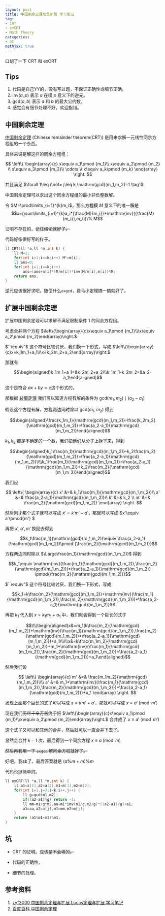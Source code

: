 ```yaml
---
layout: post
title: 中国剩余定理及其扩展 学习笔记
tag:
- CRT
- exCRT
- Math Theory
categories:
- OI
mathjax: true
---
```


口胡了一下 $\mathrm{CRT}$ 和 $\mathrm{exCRT}$

## Tips

1. 代码是自己YY的，没有写过题，不保证正确性或细节正确。
2. $\mathrm{inv}(a,p)$ 表示 $a$ 在模 $p$ 意义下的逆元。
3. $\mathrm{gcd}(a,b)$ 表示 $a$ 和 $b$ 的最大公约数。
4. 感觉会有细节处理不好，欢迎指错。

## 中国剩余定理

[中国剩余定理][1] $\mathrm{(Chinese\;remainder\;theorem(CRT))}$ 是用来求解一元线性同余方程组的一个东西。

具体来说是解这样的同余方程组：

$$
\left\{
\begin{array}{c}
x\equiv a_1\pmod {m_1}\\ 
x\equiv a_2\pmod {m_2} \\ 
x\equiv a_3\pmod {m_3}\\
\cdots \\
x\equiv a_k\pmod {m_k}
\end{array}
\right.
$$

并且满足 $\forall 1\leq i\not= j\leq k,\mathrm{gcd}(m_1,m_2)=1 \tag1$

中国剩余定理可以求出这个同余方程组的最小非负整数解。

令 $M=\prod\limits_{i=1}^{k}m_i$，那么方程模 $M$ 意义下的唯一解是 $$x=(\sum\limits_{i=1}^{k}a_i*{\frac{M}{m_i}}*\mathrm{inv}({\frac{M}{m_i}},m_i))\% M$$

证明不存在的，~~记住结论就好了。~~

代码好像很好写的样子。

```cpp
ll CRT(ll *a,ll *m,int k) {
    ll M=1;
    for(int i=1;i<=k;i++) M*=m[i];
    ll ans=0;
    for(int i=1;i<=k;i++)
        ans=(ans+a[i]*(M/m[i])*inv(M/m[i],m[i])%M;
    return ans;
}
```

逆元应该很好求吧，随便什么`exgcd`，费马小定理搞一搞就好了。

## 扩展中国剩余定理

扩展中国剩余定理可以求解不满足限制条件 $1$ 的同余方程组。

考虑合并两个方程 $\left\{\begin{array}{c}x\equiv a_1\pmod {m_1}\\\x\equiv a_2\pmod {m_2}\end{array}\right.$

$``\equiv"$ 这个符号比较讨厌，我们换一下形式，写成 $\left\{\begin{array}{c}x=k_1m_1+a_1\\\x=k_2m_2+a_2\end{array}\right.$

那就有

$$\begin{aligned}k_1m_1+a_1=&k_2m_2+a_2\\\k_1m_1-k_2m_2=&a_2-a_1\end{aligned}$$

这个是符合 $ax+by=c$这个形式的，

那根据 [裴蜀定理](https://baike.baidu.com/item/%E8%A3%B4%E8%9C%80%E5%AE%9A%E7%90%86/5186593?fr=aladdin) 我们可以知道方程有解的条件为 $\mathrm{gcd}(m_1,m_2)\mid (a_2-a_1)$

假设这个方程有解，方程两边同时除以 $\mathrm{gcd}(m_1,m_2)$ 得到

$$\begin{aligned}\frac{k_1m_1}{\mathrm{gcd}(m_1,m_2)}-\frac{k_2m_2}{\mathrm{gcd}(m_1,m_2)}=\frac{a_2-a_1}{\mathrm{gcd}(m_1,m_2)}\end{aligned}$$

$k_1,k_2$ 都是不确定的一个数，我们把他们从分子上拆下来，得到

$$\begin{aligned}k_1\frac{m_1}{\mathrm{gcd}(m_1,m_2)}-k_2\frac{m_2}{\mathrm{gcd}(m_1,m_2)}=\frac{a_2-a_1}{\mathrm{gcd}(m_1,m_2)}\\\\k_1\frac{m_1}{\mathrm{gcd}(m_1,m_2)}=\frac{a_2-a_1}{\mathrm{gcd}(m_1,m_2)}+k_2\frac{m_2}{\mathrm{gcd}(m_1,m_2)}\end{aligned}$$

我们设 

$$
\left\{
\begin{array}{c}
x' &=& k_1\frac{m_1}{\mathrm{gcd}(m_1,m_2)}\\
a' &=& \frac{a_2-a_1}{\mathrm{gcd}(m_1,m_2)}\\
k' &=& k_2 \\
m' &=& \frac{m_2}{\mathrm{gcd}(m_1,m_2)}
\end{array}
\right.
$$

然后刚才那个式子就可以写成 $x'=k'm'+a'$，那就可以写成 $x'\equiv a'\pmod{m'} $

再把 $x',a',m'$ 换回去得到

$$k_1\frac{m_1}{\mathrm{gcd}(m_1,m_2)}\equiv \frac{a_2-a_1}{\mathrm{gcd}(m_1,m_2)}\pmod {\frac{m_2}{\mathrm{gcd}(m_1,m_2)}}$$

方程两边同时除以 $\Large\frac{m_1}{\mathrm{gcd}(m_1,m_2)}$ 得到

$$k_1\equiv \mathrm{inv}(\frac{m_1}{\mathrm{gcd}(m_1,m_2)},\frac{m_2}{\mathrm{gcd}(m_1,m_2)})*\frac{a_2-a_1}{\mathrm{gcd}(m_1,m_2)} \pmod{\frac{m_2}{\mathrm{gcd}(m_1,m_2)}}$$

$``\equiv"$ 这个符号比较讨厌，我们换一下形式，写成

$$k_1=k\frac{m_2}{\mathrm{gcd}(m_1,m_2)}+\mathrm{inv}(\frac{m_1}{\mathrm{gcd}(m_1,m_2)},\frac{m_2}{\mathrm{gcd}(m_1,m_2)})*\frac{a_2-a_1}{\mathrm{gcd}(m_1,m_2)}$$

再把 $k_1$ 代入到 $x=k_1m_1+a_1$ 中，我们就会得到一个巨长的式子

$$\\\\\begin{aligned}x&=m_1(k\frac{m_2}{\mathrm{gcd}(m_1,m_2)}+\mathrm{inv}(\frac{m_1}{\mathrm{gcd}(m_1,m_2)},\frac{m_2}{\mathrm{gcd}(m_1,m_2)})*\frac{a_2-a_1}{\mathrm{gcd}(m_1,m_2)})+a_1\\\\\\x&=k\frac{m_1m_2}{\mathrm{gcd}(m_1,m_2)}+m_1*\mathrm{inv}(\frac{m_1}{\mathrm{gcd}(m_1,m_2)},\frac{m_2}{\mathrm{gcd}(m_1,m_2)})*\frac{a_2-a_1}{\mathrm{gcd}(m_1,m_2)})+a_1\end{aligned}$$

然后我们设

$$
\left\{
\begin{array}{c}
m' &=& \frac{m_1m_2}{\mathrm{gcd}(m_1,m_2)}\\\\
a' &=& m_1*\mathrm{inv}(\frac{m_1}{\mathrm{gcd}(m_1,m_2)},\frac{m_2}{\mathrm{gcd}(m_1,m_2)})*\frac{a_2-a_1}{\mathrm{gcd}(m_1,m_2)})+a_1
\end{array}
\right.
$$

发现上面那个巨长的式子可以写成 $x=km'+a'$，那就可以写成 $x\equiv a'\pmod{m'}$

现在我们~~历尽千辛万苦~~终于把 $\left\{\begin{array}{c}x\equiv a_1\pmod {m_1}\\\x\equiv a_2\pmod {m_2}\end{array}\right.$ 合并成了 $x\equiv a'\pmod{m'}$

这个式子又可以和其他的合并，然后就可以一直合并下去了。

显然会合并 $k-1$ 次，最后得到一个同余方程 $x\equiv a\pmod m$

~~然后再套用一下 `exgcd` 解同余方程就好了。~~

好吧，我sb了。最后答案就是 $(a\%m+m)\%m$

代码也挺简单的。

```cpp
ll exCRT(ll *a,ll *m,int k) {
    ll a1=a[1],a2=a[2],m1=m[1],m2=m[2];
    for(int i=1,j=3;i<k;i++,j++) {
        ll g=gcd(m1,m2);
        if((a2-a1)%g) return -1;
        ll mm=m1/g*m2,aa=m1*inv(m1/g,m2/g)*((a2-a1)/g)+a1;
        a1=aa,a2=a[j],m1=mm,m2=m[j];
    }
    return (a1%m1+m1)%m1;
}
```

## 坑

- $\mathrm{CRT}$ 的证明。~~应该是不会填的。~~

- 代码的正确性。

- 细节的处理。

## 参考资料

1. [zyf2000 中国剩余定理与扩展 Lucas定理与扩展 学习笔记](http://blog.csdn.net/clove_unique/article/details/54571216)
2. [百度百科 中国剩余定理][1]


[1]:https://baike.baidu.com/item/%E5%AD%99%E5%AD%90%E5%AE%9A%E7%90%86/2841597?fr=aladdin&fromid=11200132&fromtitle=%E4%B8%AD%E5%9B%BD%E5%89%A9%E4%BD%99%E5%AE%9A%E7%90%86
